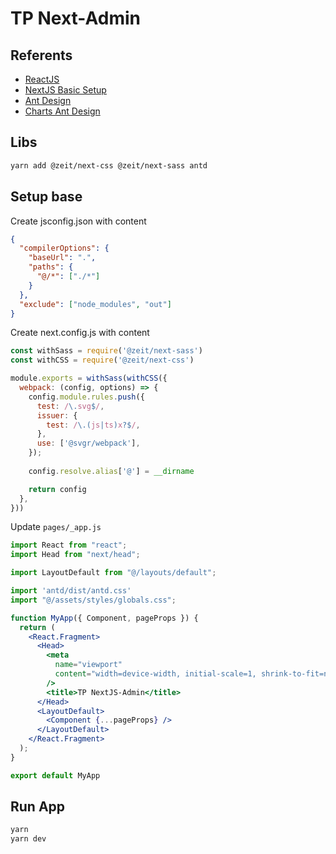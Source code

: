 # TP Next-Admin

## Referents

- [ReactJS](https://reactjs.org/)
- [NextJS Basic Setup](https://nextjs.org/learn/basics/create-nextjs-app)
- [Ant Design](https://ant.design/)
- [Charts Ant Design](https://charts.ant.design/)

## Libs

```bash
yarn add @zeit/next-css @zeit/next-sass antd
```

## Setup base

Create jsconfig.json with content

```json
{
  "compilerOptions": {
    "baseUrl": ".",
    "paths": {
      "@/*": ["./*"]
    }
  },
  "exclude": ["node_modules", "out"]
}
```

Create next.config.js with content

```js
const withSass = require('@zeit/next-sass')
const withCSS = require('@zeit/next-css')

module.exports = withSass(withCSS({
  webpack: (config, options) => {
    config.module.rules.push({
      test: /\.svg$/,
      issuer: {
        test: /\.(js|ts)x?$/,
      },
      use: ['@svgr/webpack'],
    });
    
    config.resolve.alias['@'] = __dirname

    return config
  },
}))
```

Update `pages/_app.js`

```jsx
import React from "react";
import Head from "next/head";

import LayoutDefault from "@/layouts/default";

import 'antd/dist/antd.css'
import "@/assets/styles/globals.css";

function MyApp({ Component, pageProps }) {
  return (
    <React.Fragment>
      <Head>
        <meta
          name="viewport"
          content="width=device-width, initial-scale=1, shrink-to-fit=no"
        />
        <title>TP NextJS-Admin</title>
      </Head>
      <LayoutDefault>
        <Component {...pageProps} />
      </LayoutDefault>
    </React.Fragment>
  );
}

export default MyApp
```

## Run App
```bash
yarn
yarn dev
```

